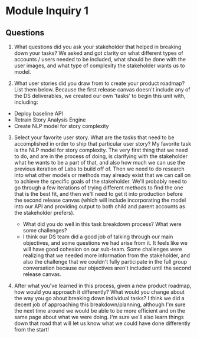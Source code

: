 # Module Inquiry 1

## Questions

1. What questions did you ask your stakeholder that helped in breaking down your tasks?
We asked and got clarity on what different types of accounts / users needed to be included, what should be done with the user images, and what type of complexity the stakeholder wants us to model.

2. What user stories did you draw from to create your product roadmap? List them below.
Because the first release canvas doesn't include any of the DS deliverables, we created our own 'tasks' to begin this unit with, including:
- Deploy baseline API
- Retrain Story Analysis Engine
- Create NLP model for story complexity

3. Select your favorite user story. What are the tasks that need to be accomplished in order to ship that particular user story?
My favorite task is the NLP model for story complexity. The very first thing that we need to do, and are in the process of doing, is clarifying with the stakeholder what he wants to be a part of that, and also how much we can use the previous iteration of Labs to build off of. Then we need to do research into what other models or methods may already exist that we can call on to achieve the specific goals of the stakeholder. We'll probably need to go through a few iterations of trying different methods to find the one that is the best fit, and then we'll need to get it into production before the second release canvas (which will include incorporating the model into our API and providing output to both child and parent accounts as the stakeholder prefers).

    - What did you do well in this task breakdown process? What were some challenges?
    - I think our DS team did a good job of talking through our main objectives, and some questions we had arise from it. It feels like we will have good cohesion on our sub-team. Some challenges were realizing that we needed more information from the stakeholder, and also the challenge that we couldn't fully participate in the full group conversation because our objectives aren't included until the second release canvas.

4. After what you've learned in this process, given a new product roadmap, how would you approach it differently? What would you change about the way you go about breaking down individual tasks?
I think we did a decent job of approaching this breakdown/planning, although I'm sure the next time around we would be able to be more efficient and on the same page about what we were doing. I'm sure we'll also learn things down that road that will let us know what we could have done differently from the start! 
